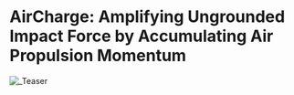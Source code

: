 # AirCharge: Amplifying Ungrounded Impact Force by Accumulating Air Propulsion Momentum
![_Teaser](https://github.com/ntu-hci-lab/AirCharge/assets/59271626/5813a98c-eb19-4ff4-afc2-10f88a3eb268)
